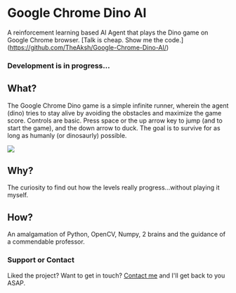 # Google Chrome Dino AI

A reinforcement learning based AI Agent that plays the Dino game on Google Chrome browser. [Talk is cheap. Show me the code.] (https://github.com/TheAksh/Google-Chrome-Dino-AI/)
### Development is in progress...

## What?

The Google Chrome Dino game is a simple infinite runner, wherein the agent (dino) tries to stay alive by avoiding the obstacles and maximize the game score. Controls are basic. Press space or the up arrow key to jump (and to start the game), and the down arrow to duck. The goal is to survive for as long as humanly (or dinosaurly) possible.

![](https://media.giphy.com/media/OqFqgSyPLNhFPrYsLg/giphy.gif)

## Why?

The curiosity to find out how the levels really progress...without playing it myself.

## How?

An amalgamation of Python, OpenCV, Numpy, 2 brains and the guidance of a commendable professor.

### Support or Contact

Liked the project? Want to get in touch? [Contact me](mailto:rockyakshay33@gmail.com) and I'll get back to you ASAP.
